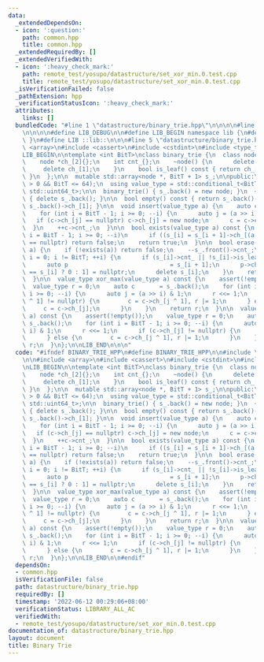 ```yaml
---
data:
  _extendedDependsOn:
  - icon: ':question:'
    path: common.hpp
    title: common.hpp
  _extendedRequiredBy: []
  _extendedVerifiedWith:
  - icon: ':heavy_check_mark:'
    path: remote_test/yosupo/datastructure/set_xor_min.0.test.cpp
    title: remote_test/yosupo/datastructure/set_xor_min.0.test.cpp
  _isVerificationFailed: false
  _pathExtension: hpp
  _verificationStatusIcon: ':heavy_check_mark:'
  attributes:
    links: []
  bundledCode: "#line 1 \"datastructure/binary_trie.hpp\"\n\n\n\n#line 1 \"common.hpp\"\
    \n\n\n\n#define LIB_DEBUG\n\n#define LIB_BEGIN namespace lib {\n#define LIB_END\
    \ }\n#define LIB ::lib::\n\n\n#line 5 \"datastructure/binary_trie.hpp\"\n\n#include\
    \ <array>\n#include <cassert>\n#include <cstdint>\n#include <type_traits>\n\n\
    LIB_BEGIN\n\ntemplate <int BitT>\nclass binary_trie {\n  class node {\n  public:\n\
    \    node *ch_[2]{};\n    int cnt_{};\n    ~node() {\n      delete ch_[0];\n \
    \     delete ch_[1];\n    }\n    bool is_leaf() const { return ch_[0] == ch_[1];\
    \ }\n  };\n\n  mutable std::array<node *, BitT + 1> s_;\n\npublic:\n  static_assert(BitT\
    \ > 0 && BitT <= 64);\n  using value_type = std::conditional_t<BitT <= 32, std::uint32_t,\
    \ std::uint64_t>;\n\n  binary_trie() { s_.back() = new node; }\n  ~binary_trie()\
    \ { delete s_.back(); }\n\n  bool empty() const { return s_.back()->ch_[0] ==\
    \ s_.back()->ch_[1]; }\n\n  void insert(value_type a) {\n    auto c = s_.back();\n\
    \    for (int i = BitT - 1; i >= 0; --i) {\n      auto j = (a >> i) & 1;\n   \
    \   if (c->ch_[j] == nullptr) c->ch_[j] = new node;\n      c = c->ch_[j];\n  \
    \  }\n    ++c->cnt_;\n  }\n\n  bool exists(value_type a) const {\n    for (int\
    \ i = BitT - 1; i >= 0; --i)\n      if ((s_[i] = s_[i + 1]->ch_[(a >> i) & 1])\
    \ == nullptr) return false;\n    return true;\n  }\n\n  bool erase(value_type\
    \ a) {\n    if (!exists(a)) return false;\n    --s_.front()->cnt_;\n    for (int\
    \ i = 0; i != BitT; ++i) {\n      if (s_[i]->cnt_ || !s_[i]->is_leaf()) break;\n\
    \      auto p                             = s_[i + 1];\n      p->ch_[p->ch_[0]\
    \ == s_[i] ? 0 : 1] = nullptr;\n      delete s_[i];\n    }\n    return true;\n\
    \  }\n\n  value_type xor_max(value_type a) const {\n    assert(!empty());\n  \
    \  value_type r = 0;\n    auto c       = s_.back();\n    for (int i = BitT - 1;\
    \ i >= 0; --i) {\n      auto j = (a >> i) & 1;\n      r <<= 1;\n      if (c->ch_[j\
    \ ^ 1] != nullptr) {\n        c = c->ch_[j ^ 1], r |= 1;\n      } else {\n   \
    \     c = c->ch_[j];\n      }\n    }\n    return r;\n  }\n\n  value_type xor_min(value_type\
    \ a) const {\n    assert(!empty());\n    value_type r = 0;\n    auto c       =\
    \ s_.back();\n    for (int i = BitT - 1; i >= 0; --i) {\n      auto j = (a >>\
    \ i) & 1;\n      r <<= 1;\n      if (c->ch_[j] != nullptr) {\n        c = c->ch_[j];\n\
    \      } else {\n        c = c->ch_[j ^ 1], r |= 1;\n      }\n    }\n    return\
    \ r;\n  }\n};\n\nLIB_END\n\n\n"
  code: "#ifndef BINARY_TRIE_HPP\n#define BINARY_TRIE_HPP\n\n#include \"../common.hpp\"\
    \n\n#include <array>\n#include <cassert>\n#include <cstdint>\n#include <type_traits>\n\
    \nLIB_BEGIN\n\ntemplate <int BitT>\nclass binary_trie {\n  class node {\n  public:\n\
    \    node *ch_[2]{};\n    int cnt_{};\n    ~node() {\n      delete ch_[0];\n \
    \     delete ch_[1];\n    }\n    bool is_leaf() const { return ch_[0] == ch_[1];\
    \ }\n  };\n\n  mutable std::array<node *, BitT + 1> s_;\n\npublic:\n  static_assert(BitT\
    \ > 0 && BitT <= 64);\n  using value_type = std::conditional_t<BitT <= 32, std::uint32_t,\
    \ std::uint64_t>;\n\n  binary_trie() { s_.back() = new node; }\n  ~binary_trie()\
    \ { delete s_.back(); }\n\n  bool empty() const { return s_.back()->ch_[0] ==\
    \ s_.back()->ch_[1]; }\n\n  void insert(value_type a) {\n    auto c = s_.back();\n\
    \    for (int i = BitT - 1; i >= 0; --i) {\n      auto j = (a >> i) & 1;\n   \
    \   if (c->ch_[j] == nullptr) c->ch_[j] = new node;\n      c = c->ch_[j];\n  \
    \  }\n    ++c->cnt_;\n  }\n\n  bool exists(value_type a) const {\n    for (int\
    \ i = BitT - 1; i >= 0; --i)\n      if ((s_[i] = s_[i + 1]->ch_[(a >> i) & 1])\
    \ == nullptr) return false;\n    return true;\n  }\n\n  bool erase(value_type\
    \ a) {\n    if (!exists(a)) return false;\n    --s_.front()->cnt_;\n    for (int\
    \ i = 0; i != BitT; ++i) {\n      if (s_[i]->cnt_ || !s_[i]->is_leaf()) break;\n\
    \      auto p                             = s_[i + 1];\n      p->ch_[p->ch_[0]\
    \ == s_[i] ? 0 : 1] = nullptr;\n      delete s_[i];\n    }\n    return true;\n\
    \  }\n\n  value_type xor_max(value_type a) const {\n    assert(!empty());\n  \
    \  value_type r = 0;\n    auto c       = s_.back();\n    for (int i = BitT - 1;\
    \ i >= 0; --i) {\n      auto j = (a >> i) & 1;\n      r <<= 1;\n      if (c->ch_[j\
    \ ^ 1] != nullptr) {\n        c = c->ch_[j ^ 1], r |= 1;\n      } else {\n   \
    \     c = c->ch_[j];\n      }\n    }\n    return r;\n  }\n\n  value_type xor_min(value_type\
    \ a) const {\n    assert(!empty());\n    value_type r = 0;\n    auto c       =\
    \ s_.back();\n    for (int i = BitT - 1; i >= 0; --i) {\n      auto j = (a >>\
    \ i) & 1;\n      r <<= 1;\n      if (c->ch_[j] != nullptr) {\n        c = c->ch_[j];\n\
    \      } else {\n        c = c->ch_[j ^ 1], r |= 1;\n      }\n    }\n    return\
    \ r;\n  }\n};\n\nLIB_END\n\n#endif"
  dependsOn:
  - common.hpp
  isVerificationFile: false
  path: datastructure/binary_trie.hpp
  requiredBy: []
  timestamp: '2022-06-12 00:29:06+08:00'
  verificationStatus: LIBRARY_ALL_AC
  verifiedWith:
  - remote_test/yosupo/datastructure/set_xor_min.0.test.cpp
documentation_of: datastructure/binary_trie.hpp
layout: document
title: Binary Trie
---
```


